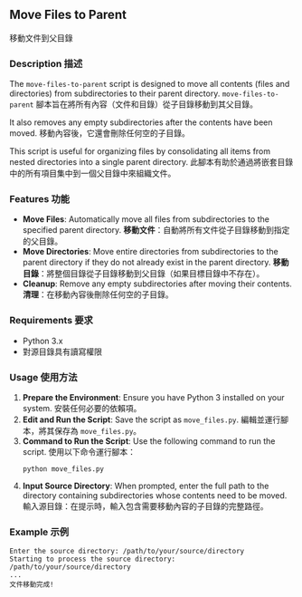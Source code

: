 ## Move Files to Parent 
移動文件到父目錄

### Description 描述

The `move-files-to-parent` script is designed to move all contents (files and directories) from subdirectories to their parent directory. `move-files-to-parent` 腳本旨在將所有內容（文件和目錄）從子目錄移動到其父目錄。

It also removes any empty subdirectories after the contents have been moved. 移動內容後，它還會刪除任何空的子目錄。

This script is useful for organizing files by consolidating all items from nested directories into a single parent directory. 此腳本有助於通過將嵌套目錄中的所有項目集中到一個父目錄中來組織文件。

### Features 功能

- **Move Files**: Automatically move all files from subdirectories to the specified parent directory. **移動文件**：自動將所有文件從子目錄移動到指定的父目錄。
- **Move Directories**: Move entire directories from subdirectories to the parent directory if they do not already exist in the parent directory. **移動目錄**：將整個目錄從子目錄移動到父目錄（如果目標目錄中不存在）。
- **Cleanup**: Remove any empty subdirectories after moving their contents. **清理**：在移動內容後刪除任何空的子目錄。

### Requirements 要求

- Python 3.x
- 對源目錄具有讀寫權限

### Usage 使用方法

1. **Prepare the Environment**: Ensure you have Python 3 installed on your system. 安裝任何必要的依賴項。
2. **Edit and Run the Script**: Save the script as `move_files.py`. 編輯並運行腳本，將其保存為 `move_files.py`。
3. **Command to Run the Script**: Use the following command to run the script. 使用以下命令運行腳本：
    ```shell
    python move_files.py
    ```
4. **Input Source Directory**: When prompted, enter the full path to the directory containing subdirectories whose contents need to be moved. 輸入源目錄：在提示時，輸入包含需要移動內容的子目錄的完整路徑。

### Example 示例

```shell
Enter the source directory: /path/to/your/source/directory
Starting to process the source directory: /path/to/your/source/directory
...
文件移動完成!
```

